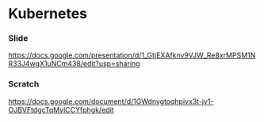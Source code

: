 ﻿# Kubernetes

### Slide

https://docs.google.com/presentation/d/1_GtjEXAfknv9VJW_Re8xrMPSM1NR33J4wgX1uNCm438/edit?usp=sharing

### Scratch

https://docs.google.com/document/d/1GWdnvgtoqhpivx3t-jv1-OJBVFtdgcTqMylCCYfphgk/edit
